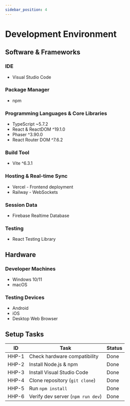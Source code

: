 ```yaml
---
sidebar_position: 4
---
```


# Development Environment

## Software & Frameworks

### IDE
 * Visual Studio Code

### Package Manager
 * npm

### Programming Languages & Core Libraries
 * TypeScript ~5.7.2
 * React & ReactDOM ^19.1.0
 * Phaser ^3.90.0
 * React Router DOM ^7.6.2

### Build Tool
 * Vite ^6.3.1

### Hosting & Real-time Sync
 * Vercel - Frontend deployment
 * Railway - WebSockets

### Session Data
 * Firebase Realtime Database

### Testing
 * React Testing Library


## Hardware

### Developer Machines
 * Windows 10/11
 * macOS

### Testing Devices
 * Android
 * iOS
 * Desktop Web Browser
 
## Setup Tasks

| ID     | Task                                 | Status      |
|--------|--------------------------------------|-------------|
| HHP-1  | Check hardware compatibility         | Done        |
| HHP-2  | Install Node.js & npm                | Done        |
| HHP-3  | Install Visual Studio Code           | Done        |
| HHP-4  | Clone repository (`git clone`)       | Done        |
| HHP-5  | Run `npm install`                    | Done        |
| HHP-6  | Verify dev server (`npm run dev`)    | Done        |

